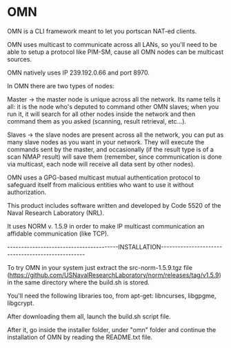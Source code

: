 # OMN


OMN is a CLI framework meant to let you portscan NAT-ed clients.

OMN uses multicast to communicate across all LANs, so you'll need to be able to setup a protocol like PIM-SM, cause all OMN nodes can be multicast sources.

OMN natively uses IP 239.192.0.66 and port 8970.

In OMN there are two types of nodes:

Master -> the master node is unique across all the network. Its name tells it all: it is the node who's deputed to command other OMN slaves; when you run it, it will search for all other nodes inside the network and then command them as you asked (scanning, result retrieval, etc...).

Slaves -> the slave nodes are present across all the network, you can put as many slave nodes as you want in your network. They will execute the commands sent by the master, and occasionally (if the result type is of a scan NMAP result) will save them (remember, since communication is done via multicast, each node will receive all data sent by other nodes).

OMN uses a GPG-based multicast mutual authentication protocol to safeguard itself from malicious entities who want to use it without authorization.

This product includes software written and developed by Code 5520 of the Naval Research Laboratory (NRL).

It uses NORM v. 1.5.9 in order to make IP multicast communication an affidable communication (like TCP).

----------------------------------------INSTALLATION-------------------------------------------------- 

To try OMN in your system just extract the src-norm-1.5.9.tgz file (https://github.com/USNavalResearchLaboratory/norm/releases/tag/v1.5.9) in the same directory where the build.sh is stored.

You'll need the following libraries too, from apt-get: libncurses, libgpgme, libgcrypt.

After downloading them all, launch the build.sh script file.

After it, go inside the installer folder, under "omn" folder and continue the installation of OMN by reading the README.txt file.

